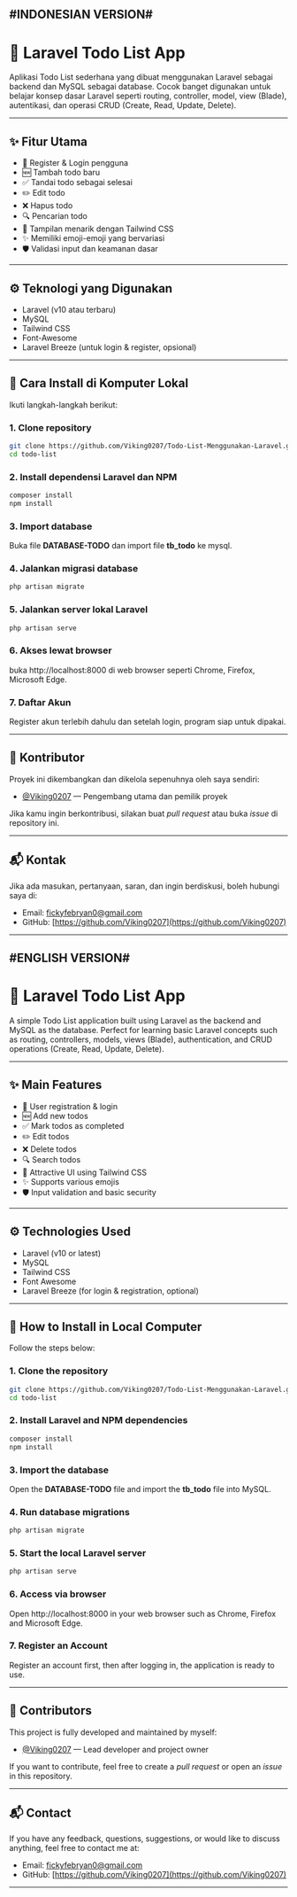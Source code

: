 #INDONESIAN VERSION#
---
# 📝 Laravel Todo List App

Aplikasi Todo List sederhana yang dibuat menggunakan Laravel sebagai backend dan MySQL sebagai database. Cocok banget digunakan untuk belajar konsep dasar Laravel seperti routing, controller, model, view (Blade), autentikasi, dan operasi CRUD (Create, Read, Update, Delete).

---

## ✨ Fitur Utama

- 🔐 Register & Login pengguna
- 🆕 Tambah todo baru
- ✅ Tandai todo sebagai selesai
- ✏️ Edit todo
- ❌ Hapus todo
- 🔍 Pencarian todo
- 🎨 Tampilan menarik dengan Tailwind CSS
- ✨ Memiliki emoji-emoji yang bervariasi
- 🛡️ Validasi input dan keamanan dasar

---

## ⚙️ Teknologi yang Digunakan

- Laravel (v10 atau terbaru)
- MySQL
- Tailwind CSS
- Font-Awesome
- Laravel Breeze (untuk login & register, opsional)

---

## 🚀 Cara Install di Komputer Lokal

Ikuti langkah-langkah berikut:

### 1. Clone repository

```bash
git clone https://github.com/Viking0207/Todo-List-Menggunakan-Laravel.git
cd todo-list 
```

### 2. Install dependensi Laravel dan NPM

```bash
composer install
npm install
```

### 3. Import database

Buka file **DATABASE-TODO** dan import file **tb_todo** ke mysql.

### 4. Jalankan migrasi database

```bash
php artisan migrate
```

### 5. Jalankan server lokal Laravel

``` bash
php artisan serve
```

### 6. Akses lewat browser

buka http://localhost:8000 di web browser seperti Chrome, Firefox, Microsoft Edge.

### 7. Daftar Akun

Register akun terlebih dahulu dan setelah login, program siap untuk dipakai.

---

## 🤝 Kontributor

Proyek ini dikembangkan dan dikelola sepenuhnya oleh saya sendiri:

- [@Viking0207](https://github.com/Viking0207) — Pengembang utama dan pemilik proyek

Jika kamu ingin berkontribusi, silakan buat *pull request* atau buka *issue* di repository ini.

---

## 📬 Kontak

Jika ada masukan, pertanyaan, saran, dan ingin berdiskusi, boleh hubungi saya di:

- Email: fickyfebryan0@gmail.com  
- GitHub: [https://github.com/Viking0207](https://github.com/Viking0207)  

---

#ENGLISH VERSION#
--- 

# 📝 Laravel Todo List App

A simple Todo List application built using Laravel as the backend and MySQL as the database. Perfect for learning basic Laravel concepts such as routing, controllers, models, views (Blade), authentication, and CRUD operations (Create, Read, Update, Delete).

---

## ✨ Main Features

- 🔐 User registration & login
- 🆕 Add new todos
- ✅ Mark todos as completed
- ✏️ Edit todos
- ❌ Delete todos
- 🔍 Search todos
- 🎨 Attractive UI using Tailwind CSS
- ✨ Supports various emojis
- 🛡️ Input validation and basic security

---

## ⚙️ Technologies Used

- Laravel (v10 or latest)
- MySQL
- Tailwind CSS
- Font Awesome
- Laravel Breeze (for login & registration, optional)

---

## 🚀 How to Install in Local Computer

Follow the steps below:

### 1. Clone the repository

```bash
git clone https://github.com/Viking0207/Todo-List-Menggunakan-Laravel.git
cd todo-list 
```

### 2. Install Laravel and NPM dependencies

```bash
composer install
npm install
```

### 3. Import the database

Open the **DATABASE-TODO** file and import the **tb_todo** file into MySQL.

### 4. Run database migrations

```bash
php artisan migrate
```

### 5. Start the local Laravel server

```bash
php artisan serve
```

### 6. Access via browser

Open http://localhost:8000 in your web browser such as Chrome, Firefox and Microsoft Edge.

### 7. Register an Account

Register an account first, then after logging in, the application is ready to use.

---

## 🤝 Contributors

This project is fully developed and maintained by myself:

- [@Viking0207](https://github.com/Viking0207) — Lead developer and project owner

If you want to contribute, feel free to create a *pull request* or open an *issue* in this repository.

---

## 📬 Contact

If you have any feedback, questions, suggestions, or would like to discuss anything, feel free to contact me at:

- Email: fickyfebryan0@gmail.com  
- GitHub: [https://github.com/Viking0207](https://github.com/Viking0207)  

---